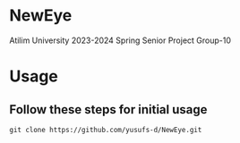 # NewEye
Atilim University 2023-2024 Spring Senior Project Group-10
# Usage
## Follow these steps for initial usage
```
git clone https://github.com/yusufs-d/NewEye.git   
```
